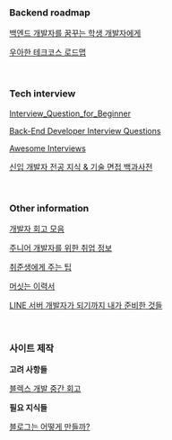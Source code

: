 ### Backend roadmap

[백엔드 개발자를 꿈꾸는 학생 개발자에게](https://d2.naver.com/news/3435170)

[우아한 테크코스 로드맵](https://github.com/woowacourse/roadmap)

<br>

### Tech interview

[Interview_Question_for_Beginner](https://github.com/JaeYeopHan/Interview_Question_for_Beginner)

[Back-End Developer Interview Questions](https://github.com/arialdomartini/Back-End-Developer-Interview-Questions)

[Awesome Interviews](https://github.com/MaximAbramchuck/awesome-interview-questions)

[신입 개발자 전공 지식 & 기술 면접 백과사전](https://gyoogle.dev/blog/)

<br>

### Other information

[개발자 회고 모음](https://github.com/oaksong/developers-retrospective)

[주니어 개발자를 위한 취업 정보](https://github.com/jojoldu/junior-recruit-scheduler)

[취준생에게 주는 팁](https://twitter.com/euncho__/status/1351880560256319489)

[머싯는 이력서](https://www.notion.so/Wonny-e64e2e55653c4d8b8b632118b36bdd72)

[LINE 서버 개발자가 되기까지 내가 준비한 것들](https://engineering.linecorp.com/ko/blog/things-i-prepared-to-be-a-line-server-developer/)

<br>

### 사이트 제작

**고려 사항들**

[블렉스 개발 중간 회고](https://blex.me/@baealex/blex)

**필요 지식들**

[블로그는 어떻게 만들까?](https://blex.me/@baealex/%EB%B8%94%EB%A1%9C%EA%B7%B8%EB%8A%94-%EC%96%B4%EB%96%BB%EA%B2%8C-%EB%A7%8C%EB%93%A4%EA%B9%8C)
